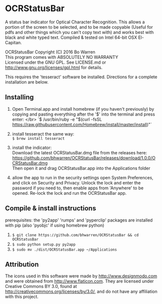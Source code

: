 # OCRStatusBar

A status bar indicator for Optical Character Recognition.  This allows a portion of the screen to be selected, and to be made copyable (Useful for pdfs and other things which you can't copy text with) and works best with black and white typed text. Compiled & tested on Intel 64-bit OSX El-Capitan.

OCRStatusBar  Copyright (C) 2016  Bo Warren </br>
This program comes with ABSOLUTELY NO WARRANTY </br>
Licensed under the GNU GPL. See LICENSE.md or http://www.gnu.org/licenses/gpl.html for details.

This requires the 'tesseract' software be installed.  Directions for a complete installation are below.

## Installing

1) Open Terminal.app and install homebrew (if you haven't previously) by copying and pasting everything after the '$' into the terminal and press enter: </br>
`$ /usr/bin/ruby -e "$(curl -fsSL https://raw.githubusercontent.com/Homebrew/install/master/install)"`

2) install tesseract the same way: </br>
`$ brew install tesseract`

3) install the indicator: </br>
Download the latest OCRStatusBar.dmg file from the releases here:
https://github.com/bhwarren/OCRStatusBar/releases/download/1.0.0/OCRStatusBar.dmg </br>
Then open it and drag OCRStatusBar.app into the Applications folder

4) allow the app to run in the security settings
open System Preferences, and click on Security and Privacy.  Unlock the lock and enter the password if you need to, then enable apps from 'Anywhere' to be opened.  Re-lock the lock and run the OCRStatusBar app.

## Compile & install instructions
prerequisites: the 'py2app' 'rumps' and 'pyperclip' packages are installed with pip (also 'pyobjc' if using homebrew python)

1) `$ git clone https://github.com/bhwarren/OCRStatusBar && cd OCRStatusBar` </br>
2) `$ sudo python setup.py py2app` </br>
3) `$ sudo mv ./dist/OCRStatusBar.app ~/Applications`

## Attribution

The icons used in this software were made by http://www.designmodo.com and were obtained from http://www.flaticon.com. They are licensed under Creative Commons BY 3.0, found at http://creativecommons.org/licenses/by/3.0/, and do not have any affiliation with this project.
